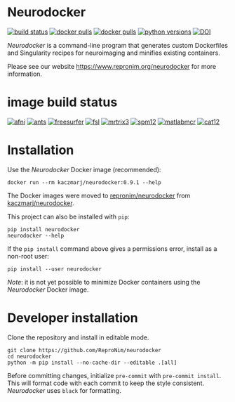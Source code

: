 # Neurodocker

[![build status](https://github.com/ReproNim/neurodocker/actions/workflows/pull-request.yml/badge.svg)](https://github.com/ReproNim/neurodocker/actions/workflows/pull-request.yml)
[![docker pulls](https://img.shields.io/docker/pulls/repronim/neurodocker.svg)](https://hub.docker.com/r/repronim/neurodocker/)
[![docker pulls](https://img.shields.io/docker/pulls/kaczmarj/neurodocker.svg)](https://hub.docker.com/r/kaczmarj/neurodocker/)
[![python versions](https://img.shields.io/pypi/pyversions/neurodocker.svg)](https://pypi.org/project/neurodocker/)
[![DOI](https://zenodo.org/badge/88654995.svg)](https://zenodo.org/badge/latestdoi/88654995)

_Neurodocker_ is a command-line program that generates custom Dockerfiles and Singularity recipes for neuroimaging and minifies existing containers.

Please see our website https://www.repronim.org/neurodocker for more information.

# image build status

[![afni](https://github.com/Remi-Gau/neurodocker/actions/workflows/afni.yml/badge.svg)](https://github.com/Remi-Gau/neurodocker/actions/workflows/afni.yml)
[![ants](https://github.com/Remi-Gau/neurodocker/actions/workflows/ants.yml/badge.svg)](https://github.com/Remi-Gau/neurodocker/actions/workflows/ants.yml)
[![freesurfer](https://github.com/Remi-Gau/neurodocker/actions/workflows/freesurfer.yml/badge.svg)](https://github.com/Remi-Gau/neurodocker/actions/workflows/freesurfer.yml)
[![fsl](https://github.com/Remi-Gau/neurodocker/actions/workflows/fsl.yml/badge.svg)](https://github.com/Remi-Gau/neurodocker/actions/workflows/fsl.yml)
[![mrtrix3](https://github.com/Remi-Gau/neurodocker/actions/workflows/mrtrix3.yml/badge.svg)](https://github.com/Remi-Gau/neurodocker/actions/workflows/mrtrix3.yml)
[![spm12](https://github.com/Remi-Gau/neurodocker/actions/workflows/spm12.yml/badge.svg)](https://github.com/Remi-Gau/neurodocker/actions/workflows/spm12.yml)
[![matlabmcr](https://github.com/Remi-Gau/neurodocker/actions/workflows/matlabmcr.yml/badge.svg)](https://github.com/Remi-Gau/neurodocker/actions/workflows/matlabmcr.yml)
[![cat12](https://github.com/Remi-Gau/neurodocker/actions/workflows/cat12.yml/badge.svg)](https://github.com/Remi-Gau/neurodocker/actions/workflows/cat12.yml)

# Installation

Use the _Neurodocker_ Docker image (recommended):

```shell
docker run --rm kaczmarj/neurodocker:0.9.1 --help
```

The Docker images were moved to [repronim/neurodocker](https://hub.docker.com/r/repronim/neurodocker) from [kaczmarj/neurodocker](https://hub.docker.com/r/kaczmarj/neurodocker).


This project can also be installed with `pip`:

```shell
pip install neurodocker
neurodocker --help
```

If the `pip install` command above gives a permissions error, install as a non-root user:

```shell
pip install --user neurodocker
```

_Note_: it is not yet possible to minimize Docker containers using the _Neurodocker_ Docker image.


# Developer installation

Clone the repository and install in editable mode.

```
git clone https://github.com/ReproNim/neurodocker
cd neurodocker
python -m pip install --no-cache-dir --editable .[all]
```

Before committing changes, initialize `pre-commit` with `pre-commit install`. This will format code with each commit to keep the style consistent. _Neurodocker_ uses `black` for formatting.

